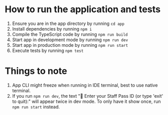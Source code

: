 # How to run the application and tests

1. Ensure you are in the app directory by running `cd app`
2. Install dependencies by running `npm i`
3. Compile the TypeScript code by running `npm run build`
4. Start app in development mode by running `npm run dev`
5. Start app in production mode by running `npm run start`
6. Execute tests by running `npm test`

# Things to note

1. App CLI might freeze when running in IDE terminal, best to use native terminal.
2. If you run `npm run dev`, the text "🔑 Enter your Staff Pass ID (or type 'exit' to quit):" will appear twice in dev mode. To only have it show once, run `npm run start` instead.

